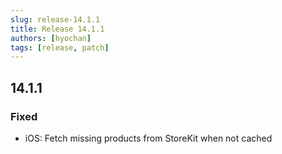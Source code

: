 ```yaml
---
slug: release-14.1.1
title: Release 14.1.1
authors: [hyochan]
tags: [release, patch]
---
```


## 14.1.1

### Fixed

- iOS: Fetch missing products from StoreKit when not cached
